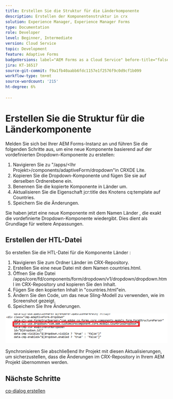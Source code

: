 ```yaml
---
title: Erstellen Sie die Struktur für die Länderkomponente
description: Erstellen der Komponentenstruktur in crx
solution: Experience Manager, Experience Manager Forms
type: Documentation
role: Developer
level: Beginner, Intermediate
version: Cloud Service
topic: Development
feature: Adaptive Forms
badgeVersions: label="AEM Forms as a Cloud Service" before-title="false"
jira: KT-16517
source-git-commit: f9a1fb40aabb6fdc1157e1f2576f9c0d9cf1b099
workflow-type: tm+mt
source-wordcount: '215'
ht-degree: 6%

---
```


# Erstellen Sie die Struktur für die Länderkomponente

Melden Sie sich bei Ihrer AEM Forms-Instanz an und führen Sie die folgenden Schritte aus, um eine neue Komponente basierend auf der vordefinierten Dropdown-Komponente zu erstellen:

1. Navigieren Sie zu &quot;/apps/&lt;Ihr Projekt>/components/adaptiveForm/dropdown&quot;in CRXDE Lite.
2. Kopieren Sie die Dropdown-Komponente und fügen Sie sie auf derselben Ordnerebene ein.
3. Benennen Sie die kopierte Komponente in Länder um.
4. Aktualisieren Sie die Eigenschaft jcr:title des Knotens cq:template auf Countries.
5. Speichern Sie die Änderungen.

Sie haben jetzt eine neue Komponente mit dem Namen Länder , die exakt die vordefinierte Dropdown-Komponente wiedergibt. Dies dient als Grundlage für weitere Anpassungen.

## Erstellen der HTL-Datei

So erstellen Sie die HTL-Datei für die Komponente Länder :

1. Navigieren Sie zum Ordner Länder im CRX-Repository.
2. Erstellen Sie eine neue Datei mit dem Namen countries.html.
3. Öffnen Sie die Datei /apps/core/fd/components/form/dropdown/v1/dropdown/dropdown.html im CRX-Repository und kopieren Sie den Inhalt.
4. Fügen Sie den kopierten Inhalt in &quot;countries.html&quot;ein.
5. Ändern Sie den Code, um das neue Sling-Modell zu verwenden, wie im Screenshot gezeigt.
6. Speichern Sie Ihre Änderungen.

![sling-model](assets/countriesdropdown.png)

Synchronisieren Sie abschließend Ihr Projekt mit diesen Aktualisierungen, um sicherzustellen, dass die Änderungen im CRX-Repository in Ihrem AEM Projekt übernommen werden.


## Nächste Schritte

[cq-dialog erstellen](./dialog.md)
